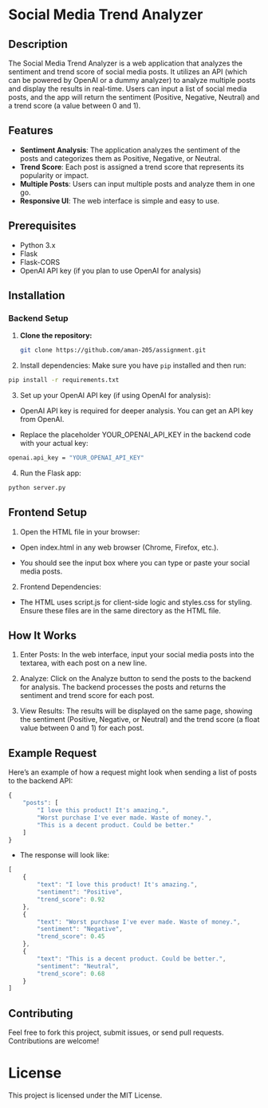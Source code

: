 # Social Media Trend Analyzer

## Description

The Social Media Trend Analyzer is a web application that analyzes the sentiment and trend score of social media posts. It utilizes an API (which can be powered by OpenAI or a dummy analyzer) to analyze multiple posts and display the results in real-time. Users can input a list of social media posts, and the app will return the sentiment (Positive, Negative, Neutral) and a trend score (a value between 0 and 1).

## Features

- **Sentiment Analysis**: The application analyzes the sentiment of the posts and categorizes them as Positive, Negative, or Neutral.
- **Trend Score**: Each post is assigned a trend score that represents its popularity or impact.
- **Multiple Posts**: Users can input multiple posts and analyze them in one go.
- **Responsive UI**: The web interface is simple and easy to use.

## Prerequisites

- Python 3.x
- Flask
- Flask-CORS
- OpenAI API key (if you plan to use OpenAI for analysis)

## Installation

### Backend Setup

1. **Clone the repository:**
   ```bash
   git clone https://github.com/aman-205/assignment.git
   ```

2. Install dependencies: Make sure you have `pip` installed and then run:
```bash
pip install -r requirements.txt
```

3. Set up your OpenAI API key (if using OpenAI for analysis):

* OpenAI API key is required for deeper analysis. You can get an API key from OpenAI.

* Replace the placeholder YOUR_OPENAI_API_KEY in the backend code with your actual key:

```bash
openai.api_key = "YOUR_OPENAI_API_KEY"
```

4. Run the Flask app:

```bash
python server.py
```

## Frontend Setup

1. Open the HTML file in your browser:

* Open index.html in any web browser (Chrome, Firefox, etc.).

* You should see the input box where you can type or paste your social media posts.

2. Frontend Dependencies:

* The HTML uses script.js for client-side logic and styles.css for styling. Ensure these files are in the same directory as the HTML file.

## How It Works
1. Enter Posts: In the web interface, input your social media posts into the textarea, with each post on a new line.

2. Analyze: Click on the Analyze button to send the posts to the backend for analysis. The backend processes the posts and returns the sentiment and trend score for each post.

3. View Results: The results will be displayed on the same page, showing the sentiment (Positive, Negative, or Neutral) and the trend score (a float value between 0 and 1) for each post.

## Example Request
Here’s an example of how a request might look when sending a list of posts to the backend API:
```typescript
{
    "posts": [
        "I love this product! It's amazing.",
        "Worst purchase I've ever made. Waste of money.",
        "This is a decent product. Could be better."
    ]
}
```
* The response will look like:

```typescript
[
    {
        "text": "I love this product! It's amazing.",
        "sentiment": "Positive",
        "trend_score": 0.92
    },
    {
        "text": "Worst purchase I've ever made. Waste of money.",
        "sentiment": "Negative",
        "trend_score": 0.45
    },
    {
        "text": "This is a decent product. Could be better.",
        "sentiment": "Neutral",
        "trend_score": 0.68
    }
]
```

## Contributing
Feel free to fork this project, submit issues, or send pull requests. Contributions are welcome!

# License
This project is licensed under the MIT License.
